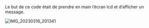 Le but de ce code était de prendre en main l’écran lcd et d’afficher un message.


![IMG_20230316_201341](https://user-images.githubusercontent.com/124889354/225735784-414b31f1-fbd3-4f8f-8160-bbe652857e6a.jpg)
